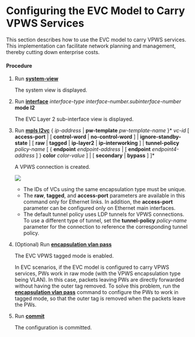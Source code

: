 Configuring the EVC Model to Carry VPWS Services
================================================

This section describes how to use the EVC model to carry VPWS services. This implementation can facilitate network planning and management, thereby cutting down enterprise costs.

#### Procedure

1. Run [**system-view**](cmdqueryname=system-view)
   
   
   
   The system view is displayed.
2. Run [**interface**](cmdqueryname=interface) *interface-type interface-number.subinterface-number* **mode l2**
   
   
   
   The EVC Layer 2 sub-interface view is displayed.
3. Run [**mpls l2vc**](cmdqueryname=mpls+l2vc) { *ip-address* | **pw-template** *pw-template-name* }\* *vc-id* [ **access-port** | [ **control-word** | **no-control-word** ] | **ignore-standby-state** | [ **raw** | **tagged** | **ip-layer2** | **ip-interworking** ] | **tunnel-policy** *policy-name* [ { **endpoint** *endpoint-address* | [ **endpoint** *endpoint4-address* ] } **color** *color-value* ] | [ **secondary** | **bypass** ] ]\*
   
   
   
   A VPWS connection is created.
   
   
   
   ![](../../../../public_sys-resources/note_3.0-en-us.png) 
   * The IDs of VCs using the same encapsulation type must be unique.
   * The **raw**, **tagged**, and **access-port** parameters are available in this command only for Ethernet links. In addition, the **access-port** parameter can be configured only on Ethernet main interfaces.
   * The default tunnel policy uses LDP tunnels for VPWS connections. To use a different type of tunnel, set the **tunnel-policy** *policy-name* parameter for the connection to reference the corresponding tunnel policy.
4. (Optional) Run [**encapsulation vlan pass**](cmdqueryname=encapsulation+vlan+pass)
   
   
   
   The EVC VPWS tagged mode is enabled.
   
   
   
   In EVC scenarios, if the EVC model is configured to carry VPWS services, PWs work in raw mode (with the VPWS encapsulation type being VLAN). In this case, packets leaving PWs are directly forwarded without having the outer tag removed. To solve this problem, run the [**encapsulation vlan pass**](cmdqueryname=encapsulation+vlan+pass) command to configure the PWs to work in tagged mode, so that the outer tag is removed when the packets leave the PWs.
5. Run [**commit**](cmdqueryname=commit)
   
   
   
   The configuration is committed.